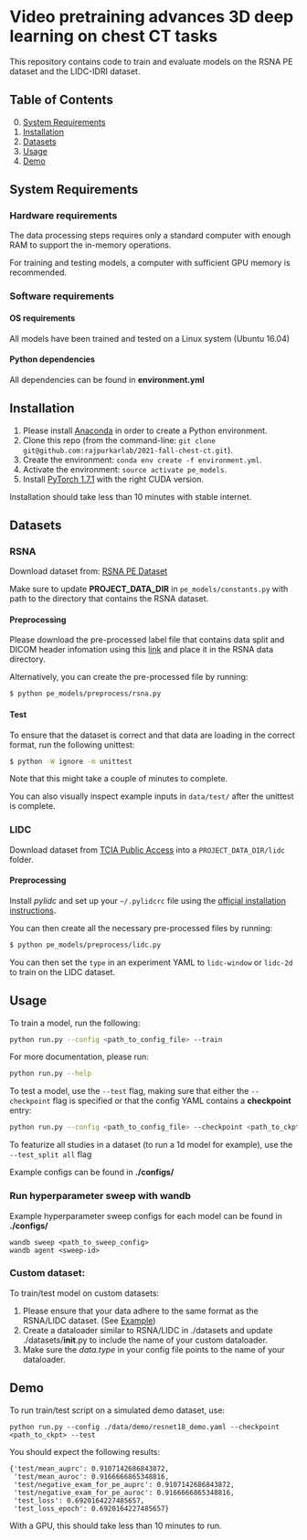 # Video pretraining advances 3D deep learning on chest CT tasks
This repository contains code to train and evaluate models on the RSNA PE dataset and the LIDC-IDRI dataset.

## Table of Contents
0. [System Requirements](#SystemRequirements)
0. [Installation](#Installation)
0. [Datasets](#Datasets)
0. [Usage](#Usage)
0. [Demo](#Demo)

## System Requirements

### Hardware requirements

The data processing steps requires only a standard computer with enough RAM to support the in-memory operations.

For training and testing models, a computer with sufficient GPU memory is recommended. 

### Software requirements
#### OS requirements
All models have been trained and tested on a Linux system (Ubuntu 16.04)

#### Python dependencies

All dependencies can be found in **environment.yml**


## Installation 

1. Please install [Anaconda](https://docs.conda.io/en/latest/miniconda.html) in order to create a Python environment.
2. Clone this repo (from the command-line: `git clone git@github.com:rajpurkarlab/2021-fall-chest-ct.git`).
3. Create the environment: `conda env create -f environment.yml`.
4. Activate the environment: `source activate pe_models`.
5. Install [PyTorch 1.7.1](https://pytorch.org/get-started/locally/) with the right CUDA version.

Installation should take less than 10 minutes with stable internet. 

## Datasets

### RSNA

Download dataset from: [RSNA PE Dataset](https://www.kaggle.com/c/rsna-str-pulmonary-embolism-detection)

Make sure to update **PROJECT_DATA_DIR** in `pe_models/constants.py` with path to the directory that contains the RSNA dataset.

#### Preprocessing

Please download the pre-processed label file that contains data split and DICOM header infomation using this [link](https://stanfordmedicine.box.com/s/nlatp1dgg47qry1g7hhr0n87mlavj887) and place it in the RSNA data directory. 

Alternatively, you can create the pre-processed file by running:
```bash
$ python pe_models/preprocess/rsna.py
```

#### Test 
To ensure that the dataset is correct and that data are loading in the correct format, run the following unittest: 

```bash
$ python -W ignore -m unittest
```

Note that this might take a couple of minutes to complete. 

You can also visually inspect example inputs in `data/test/` after the unittest is complete. 

### LIDC

Download dataset from [TCIA Public Access](https://wiki.cancerimagingarchive.net/display/Public/LIDC-IDRI) into a `PROJECT_DATA_DIR/lidc` folder.

#### Preprocessing

Install *pylidc* and set up your `~/.pylidcrc` file using the [official installation instructions](https://pylidc.github.io/install.html).

You can then create all the necessary pre-processed files by running:

```bash
$ python pe_models/preprocess/lidc.py
```

You can then set the `type` in an experiment YAML to `lidc-window` or `lidc-2d` to train on the LIDC dataset.

## Usage

To train a model, run the following: 

```bash
python run.py --config <path_to_config_file> --train
```

For more documentation, please run: 

```bash 
python run.py --help
```

To test a model, use the `--test` flag, making sure that either the `--checkpoint` flag is specified or that the config YAML contains a **checkpoint** entry:

```bash
python run.py --config <path_to_config_file> --checkpoint <path_to_ckpt> --test
```

To featurize all studies in a dataset (to run a 1d model for example), use the `--test_split all` flag

Example configs can be found in **./configs/**

### Run hyperparameter sweep with wandb

Example hyperparameter sweep configs for each model can be found in **./configs/**

```
wandb sweep <path_to_sweep_config>
wandb agent <sweep-id>
```
### Custom dataset: 
To train/test model on custom datasets: 
1. Please ensure that your data adhere to the same format as the RSNA/LIDC dataset. (See [Example](https://stanfordmedicine.box.com/s/nlatp1dgg47qry1g7hhr0n87mlavj887))
2. Create a dataloader similar to RSNA/LIDC in ./datasets and update ./datasets/__init__.py to include the name of your custom dataloader. 
3. Make sure the *data.type* in your config file points to the name of your dataloader. 

## Demo

To run train/test script on a simulated demo dataset, use: 

```
python run.py --config ./data/demo/resnet18_demo.yaml --checkpoint <path_to_ckpt> --test
```

You should expect the following results:

```
{'test/mean_auprc': 0.9107142686843872,
 'test/mean_auroc': 0.9166666865348816,
 'test/negative_exam_for_pe_auprc': 0.9107142686843872,
 'test/negative_exam_for_pe_auroc': 0.9166666865348816,
 'test_loss': 0.6920164227485657,
 'test_loss_epoch': 0.6920164227485657}
 ```
With a GPU, this should take less than 10 minutes to run. 
